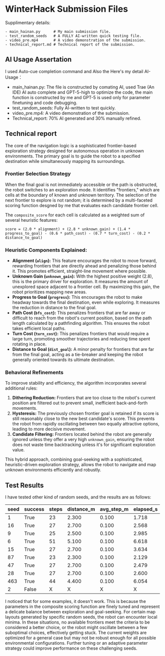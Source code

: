 # WinterHack Submission Files

Supplimentary details:
```
- main_hainan.py      # My main submission file.
- test_random_seeds   # A FULLY AI-written quick testing file.
- video_pre.mp4       # A video demonstration of the submission.
- technical_report.md # Technical report of the submission.
```

## AI Usage Assertation
I used Auto-cue completion command and Also the Here's my detail AI-Usage：
- main_hainan.py: The file is constructed by comating AI, used Trae (An IDE) AI auto complete and GPT-5-high to optimize the code, the main function is constructed by me and GPT-5 is used only for parameter finetuning and code debugging.
- test_random_seeds: Fully AI-written to test quickly.
- video_pre.mp4: A video demonstration of the submission.
- Technical_report: 70% AI generated and 30% manually refined.
## Technical report

The core of the navigation logic is a sophisticated frontier-based exploration strategy designed for autonomous operation in unknown environments. The primary goal is to guide the robot to a specified destination while simultaneously mapping its surroundings.

### Frontier Selection Strategy

When the final goal is not immediately accessible or the path is obstructed, the robot switches to an exploration mode. It identifies "frontiers," which are cells at the boundary of known and unknown territory. The selection of the next frontier to explore is not random; it is determined by a multi-faceted scoring function desgned by me that evaluates each candidate frontier cell.

The `composite_score` for each cell is calculated as a weighted sum of several heuristic features:

```
score = (2.0 * alignment) + (2.8 * unknown_gain) + (1.4 * progress_to_goal) - (0.6 * path_cost) - (0.7 * turn_cost) - (0.2 * distance_to_goal)
```

### Heuristic Components Explained:

*   **Alignment (`align`):** This feature encourages the robot to move forward, rewarding frontiers that are directly ahead and penalizing those behind it. This promotes efficient, straight-line movement where possible.
*   **Unknown Gain (`unknown_gain`):** With the highest positive weight (2.8), this is the primary driver for exploration. It measures the amount of unexplored space adjacent to a frontier cell. By maximizing this gain, the robot prioritizes mapping new areas.
*   **Progress to Goal (`progress`):** This encourages the robot to make headway towards the final destination, even while exploring. It measures the reduction in distance to the final goal.
*   **Path Cost (`bfs_cost`):** This penalizes frontiers that are far away or difficult to reach from the robot's current position, based on the path length calculated by a pathfinding algorithm. This ensures the robot takes efficient local paths.
*   **Turn Cost (`turn_cost`):** This penalizes frontiers that would require a large turn, promoting smoother trajectories and reducing time spent rotating in place.
*   **Distance to Goal (`dist_goal`):** A minor penalty for frontiers that are far from the final goal, acting as a tie-breaker and keeping the robot generally oriented towards its ultimate destination.

### Behavioral Refinements

To improve stability and efficiency, the algorithm incorporates several additional rules:

1.  **Dithering Reduction:** Frontiers that are too close to the robot's current position are filtered out to prevent small, inefficient back-and-forth movements.
2.  **Hysteresis:** The previously chosen frontier goal is retained if its score is still reasonably close to the new best candidate's score. This prevents the robot from rapidly oscillating between two equally attractive options, leading to more decisive movement.
3.  **Candidate Filtering:** Frontiers located behind the robot are generally ignored unless they offer a very high `unknown_gain`, ensuring the robot does not waste time backtracking unless it's for significant exploration value.

This hybrid approach, combining goal-seeking with a sophisticated, heuristic-driven exploration strategy, allows the robot to navigate and map unknown environments efficiently and robustly.

## Test Results
I have tested other kind of random seeds, and the results are as follows:

| seed | success | steps | distance_m | avg_step_m | elapsed_s |
|------|---------|-------|------------|------------|-----------|
| 1    | True    | 23    | 2.300      | 0.100      | 1.718     |
| 16   | True    | 27    | 2.700      | 0.100      | 2.568     |
| 9    | True    | 25    | 2.500      | 0.100      | 2.985     |
| 6    | True    | 51    | 5.100      | 0.100      | 6.618     |
| 15   | True    | 27    | 2.700      | 0.100      | 3.634     |
| 87   | True    | 23    | 2.300      | 0.100      | 2.129     |
| 47   | True    | 27    | 2.700      | 0.100      | 2.479     |
| 28   | True    | 27    | 2.700      | 0.100      | 2.600     |
| 463  | True    | 44    | 4.400      | 0.100      | 6.054     |
| 2    | False   |  X    | X          | X          | X         |

I noticed that for some examples, it doesn't work. This is because the parameters in the composite scoring function are finely tuned and represent a delicate balance between exploration and goal-seeking. For certain map layouts generated by specific random seeds, the robot can encounter local minima. In these situations, no available frontiers meet the criteria to be considered a better choice, or the robot might oscillate between a few suboptimal choices, effectively getting stuck. The current weights are optimized for a general case but may not be robust enough for all possible environmental configurations. Further tuning or an adaptive parameter strategy could improve performance on these challenging seeds.